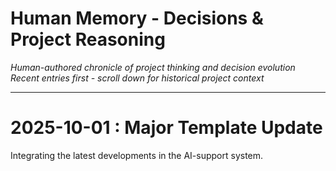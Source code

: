 # Human Memory - Decisions & Project Reasoning

*Human-authored chronicle of project thinking and decision evolution*  
*Recent entries first - scroll down for historical project context*

---
 # 2025-10-01 : Major Template Update

 Integrating the latest developments in the AI-support system. 